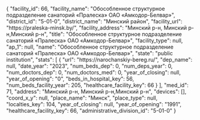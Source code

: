 {
    "facility_id": 66,
    "facility_name": "Обособленное структурное подразделение санаторий «Пралеска» ОАО «Амкодор-Белвар»",
    "district_id": "5-01-0",
    "district_name": "Минский район",
    "facility_url": "https:\/\/praleska-minsk.by\/",
    "facility_address": "Минский р-н, Минский р-н,Минский р-н",
    "title": "Обособленное структурное подразделение санаторий «Пралеска» ОАО «Амкодор-Белвар»",
    "facility_type": null,
    "ap_1": null,
    "name": "Обособленное структурное подразделение санаторий «Пралеска» ОАО «Амкодор-Белвар»",
    "state": "public institution",
    "stats": [
        {
            "url": "https:\/\/narochanskiy-bereg.ru\/",
            "dep_name": null,
            "date_year": "2023",
            "num_beds_dep": 0,
            "num_deps_year": 0,
            "num_doctors_dep": 0,
            "num_doctors_med": 0,
            "year_of_closing": null,
            "year_of_opening": "0",
            "beds_in_hospital_key": 56,
            "num_beds_facility_year": 205,
            "healthcare_facility_key": 66
        }
    ],
    "med_id": 71,
    "address": "Минский р-н, Минский р-н,Минский р-н",
    "devices": [],
    "coord_x_y": null,
    "place_name": "Минск",
    "place_type": null,
    "localties_key": 104,
    "year_of_closing": null,
    "year_of_opening": "1991",
    "healthcare_facility_key": 66,
    "administrative_division_id": "5-01-0"
}